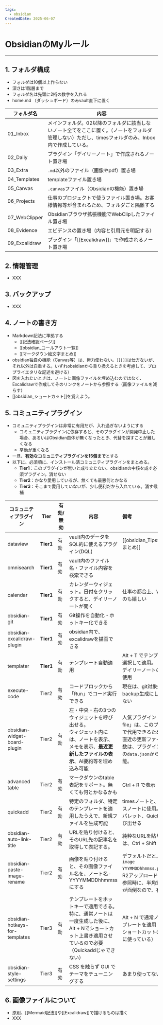 ```yaml
---
tags:
  - obsidian
CreatedDate: 2025-06-07
---
```

# ObsidianのMyルール
---
## 1. フォルダ構成
- フォルダは10個以上作らない
- 深さは1階層まで
- フォルダ名は先頭に2桁の数字を入れる
- home.md （ダッシュボード）のみvault直下に置く

| フォルダ名         | 内容                                                                               |
| ------------- | -------------------------------------------------------------------------------- |
| 01_Inbox      | メインフォルダ。02以降のフォルダに該当しないノート全てをここに置く。（ノートをフォルダ管理しない）ただし、timesフォルダのみ、Inbox内で作成している。 |
| 02_Daily      | プラグイン「デイリーノート」で作成されるノート置き場                                                       |
| 03_Extra      | `.md`以外のファイル（画像やpdf）置き場                                                          |
| 04_Templates  | templateファイル置き場                                                                  |
| 05_Canvas     | `.canvas`ファイル（Obsidianの機能）置き場                                                    |
| 06_Projects   | 仕事のプロジェクトで使うファイル置き場。お客様情報等が含まれるため、フォルダごと隔離する                                     |
| 07_WebClipper | Obsidianブラウザ拡張機能でWebClipしたファイル置き場                                                |
| 08_Evidence   | エビデンスの置き場（内容と引用元を明記する）                                                           |
| 09_Excalidraw | プラグイン「[[Excalidraw]]」で作成されるノート置き場                                                |

## 2. 情報管理
- XXX

## 3. バックアップ
- XXX

## 4. ノートの書き方
- Markdown記法に準拠する
	- [[記法確認ページ]]
	- [[obsidian_コールアウト一覧]]
	- [[マークダウン絵文字まとめ]]
- obsidian独自の機能（Canvas等）は、極力使わない。（`[[]]`は仕方ないが、それ以外は自重する。いずれobsidianから乗り換えるときを考慮して、プロプライエタリな記述を避ける）
- 図を入れたいときは、ノートに画像ファイルを埋め込むのではなく、Excalidrawで作成してそのリンクをノートから参照する（画像ファイルを減らす）
- [[obsidian_ショートカット]]を覚えよう。

## 5. コミュニティプラグイン
- コミュニティプラグインは非常に有用だが、入れ過ぎないようにする
	- コミュニティプラグインに依存すると、そのプラグインが開発中止した場合、あるいはObsidian自体が無くなったとき、代替を探すことが難しくなる
	- 挙動が重くなる
- 一旦、**有効なコミュニティプラグインを15個まで**とする
- 以下に、必須順に、インストール済コミュニティプラグインをまとめる。
	- **Tier1**：このプラグインが無いと成り立たない、obsidianの中核を成す必須プラグイン。消せない
	- **Tier2**：かなり愛用しているが、無くても最悪何とかなる
	- **Tier3**：そこまで愛用していないが、少し便利だから入れている。消す候補

| コミュニティプラグイン                    | Tier      | 有効/無効 | 内容                                                                                     | 備考                                                                                      |
| ------------------------------ | --------- | ----- | -------------------------------------------------------------------------------------- | :-------------------------------------------------------------------------------------- |
| dataview                       | **Tier1** | 有効    | vault内のデータをSQL的に使えるプラグイン(DQL)                                                          | [[obsidian_Tips#Dataviewまとめ]]                                                           |
| omnisearch                     | **Tier1** | 有効    | vault内のファイル名・ファイル内容を検索できる                                                              |                                                                                         |
| calendar                       | **Tier1** | 有効    | カレンダーウィジェット。日付をクリックすると、デイリーノートが開く                                                      | 仕事の都合上、Wがわかるのも嬉しい                                                                       |
| obsidian-git                   | **Tier1** | 有効    | Git操作を自動化・ホットキー化できる                                                                    |                                                                                         |
| obsidian-excalidraw-plugin     | **Tier1** | 有効    | obsidian内で、excalidrawを描画できる                                                            |                                                                                         |
| templater                      | **Tier1** | 有効    | テンプレート自動適用                                                                             | Alt + T でテンプレートを選択して適用。<br>デイリーノートの生成時も使用                                               |
| execute-code                   | Tier2     | 有効    | コードブロックから「Run」でコード実行できる                                                                | 現在は、git対象外のbackup生成にしか使ってない                                                             |
| obsidian-widget-board-plugin   | Tier2     | 有効    | 左・中央・右の3つのウィジェットを呼び出せる。<br>ウィジェット内には、ノートを表示、メモを表示、**最近更新したファイルの表示**、AI要約等を埋め込み可能       | 人気プラグイン「recent-file」は、このプラグインで代用できるため削除。<br>直近の更新ファイルの表示数は、プラグインフォルダの`data.json`から編集可能。 |
| advanced table                 | Tier2     | 有効    | マークダウンのtable表記をサポート。無くても何とかなるかも                                                        | Ctrl + R で表示                                                                            |
| quickadd                       | Tier2     | 有効    | 特定のフォルダ、特定のテンプレートを適用したうえで、新規ファイルを生成可能                                                  | timesノートと、エビデンスノートに使用。コマンドパレット、Quickadd で呼び出せる                                          |
| obsidian-auto-link-title       | Tier2     | 有効    | URLを貼り付けると、そのURL先の記事名を取得して表記する。                                                        | 純粋なURLを貼りたい場合は、Ctrl + Shift + V                                                         |
| obsidian-paste-image-rename    | Tier2     | 有効    | 画像を貼り付けると、その画像ファイル名を、ノート名-YYYYMMDDhhmmssにする                                            | デフォルトだと、`Paste image YYYMMDDhhmmss.png`。<br>R2アップロード後、URL参照時に、半角空白の扱いが面倒なので、有効にする       |
| obsidian-hotkeys-for-templates | Tier3     | 有効    | テンプレートをホットキーで適用できる。特に、通常ノートは一度生成した後に、<br>Alt + Nでショートカット上書き適用させているので必要（Quickaddじゃできない） | Alt + N で通常ノートテンプレートを適用（Alt + Nショートカットのためだけに使っている）                                      |
| obsidian-style-settings        | Tier3     | 有効    | CSS を触らず GUI でテーマをチューニングする                                                             | あまり使ってない                                                                                |


## 6. 画像ファイルについて
- 原則、[[Mermaid記法]]や[[Excalidraw]]で描けるものは描く
- XXX
